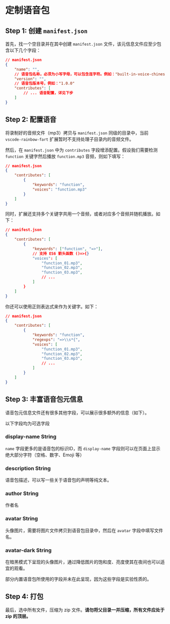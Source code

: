# 定制语音包

## Step 1: 创建 `manifest.json`

首先，找一个空目录并在其中创建 `manifest.json` 文件，该元信息文件应至少包含以下几个字段：

```json
// manifest.json
{
    "name": "",
    // 语音包名称，必须为小写字母，可以包含连字符。例如："built-in-voice-chinese"
    "version": "",
    // 语音包版本号，例如："1.0.0"
    "contributes": [
        // ... 语音配置，详见下步
    ]
}
```

## Step 2: 配置语音

将录制好的音频文件（mp3）拷贝与 `manifest.json` 同级的目录中，当前 `vscode-rainbow-fart` 扩展暂时不支持处理子目录内的音频文件。

然后，在 `manifest.json` 中为 `contributes` 字段增添配置。假设我们需要检测 `function` 关键字然后播放 `function.mp3` 音频，则如下填写：

```json
// manifest.json
{
    "contributes": [
        {
            "keywords": "function",
            "voices": "function.mp3"
        }
    ]
}
```

同时，扩展还支持多个关键字共用一个音频，或者对应多个音频并随机播放。如下：

```json
// manifest.json
{
    "contributes": [
        {
            "keywords": ["function", "=>"],
            // 支持 ES6 箭头函数 ()=>{}
            "voices": [
                "function_01.mp3",
                "function_02.mp3",
                "function_03.mp3",
                // ...
            ]
        }
    ]
}
```

你还可以使用正则表达式来作为关键字。如下：

```json
// manifest.json
{
    "contributes": [
        {
            "keywords": "function",
            "regexps": "=>\\s*{",
            "voices": [
                "function_01.mp3",
                "function_02.mp3",
                "function_03.mp3",
                // ...
            ]
        }
    ]
}
```

## Step 3: 丰富语音包元信息

语音包元信息文件还有很多其他字段，可以展示很多额外的信息（如下）。

<ImageZoom :src="URL_PREFIX+'/zh/assets/ui-settings.png'" :border="true" width="300"/>

<Note>以下字段均为可选字段</Note>

### display-name <Badge>String</Badge>

`name` 字段更多的是语音包的标识ID，而 `display-name` 字段则可以在页面上显示绝大部分字符（空格、数字、Emoji 等）

### description <Badge>String</Badge>

语音包描述，可以写一些关于语音包的声明等纯文本。

### author <Badge>String</Badge>

作者名

### avatar <Badge>String</Badge>

头像图片，需要将图片文件拷贝到语音包目录中，然后在 `avatar` 字段中填写文件名。

### avatar-dark <Badge>String</Badge>

在暗黑模式下呈现的头像图片，通过降低图片的饱和度、亮度使其在夜间也可以适宜的观看。

<Note>部分内置语音包所使用的字段并未在此呈现，因为这些字段是实验性质的。</Note>

## Step 4: 打包

最后，选中所有文件，压缩为 zip 文件。**请勿将父目录一并压缩，所有文件应处于 zip 的顶层。**